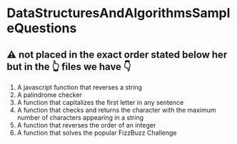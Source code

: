 # DataStructuresAndAlgorithmsSampleQuestions
## ⚠ not placed in the exact order stated below her but in the 👆 files we have 👇
1. A javascript function that reverses a string
2. A palindrome checker
3. A function that capitalizes the first letter in any sentence
4. A function that checks and returns the character with the maximum number of characters appearing in a string
5. A function that reverses the order of an integer
6. A function that solves the popular FizzBuzz Challenge
